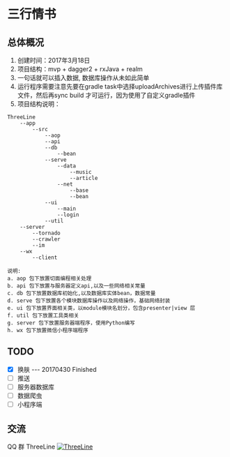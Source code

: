 # 三行情书

## 总体概况

1. 创建时间：2017年3月18日
2. 项目结构：mvp + dagger2 + rxJava + realm
3. 一句话就可以插入数据, 数据库操作从未如此简单
4. 运行程序需要注意先要在gradle task中选择uploadArchives进行上传插件库文件，然后再sync build
才可运行，因为使用了自定义gradle插件
5. 项目结构说明：
```
ThreeLine
    --app
        --src
            --aop
            --api
            --db
                --bean
            --serve
                --data
                    --music
                    --article
                --net
                    --base
                    --bean
            --ui
                --main
                --login
            --util
    --server
        --tornado
        --crawler
        --im
    --wx
        --client
            
说明:
a. aop 包下放置切面编程相关处理
b. api 包下放置与服务器定义api,以及一些网络相关常量
c. db 包下放置数据库初始化,以及数据库实体bean，数据常量
d. serve 包下放置各个模块数据库操作以及网络操作，基础网络封装
e. ui 包下放置界面相关类，以module模块名划分，包含presenter|view 层
f. util 包下放置工具类相关
g. server 包下放置服务器端程序，使用Python编写
h. wx 包下放置微信小程序端程序
```

## TODO
- [x] 换肤 --- 20170430 Finished
- [ ] 推送
- [ ] 服务器数据库
- [ ] 数据爬虫
- [ ] 小程序端

## 交流
QQ 群 ThreeLine <a target="_blank" href="//shang.qq.com/wpa/qunwpa?idkey=6c6e583b86c4b57c2e36c8a93366a4e38ab974f912a8ad1c1e154b205ea8d5f0"><img border="0" src="//pub.idqqimg.com/wpa/images/group.png" alt="ThreeLine" title="ThreeLine"></a>

